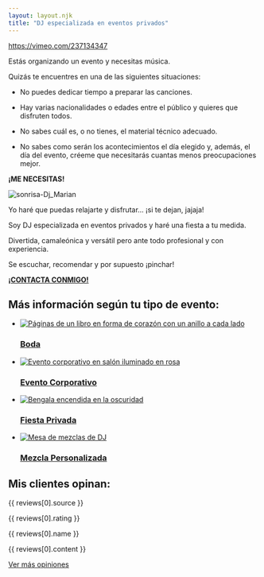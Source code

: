 ```yaml
---
layout: layout.njk
title: "DJ especializada en eventos privados"
---
```


[//]: # ([velocity type="vimeo" id="237134347" img="https://djmarian.com/wp/wp-content/uploads/portada-video-djmarian.webp" options="width="300"&height="150"&frameborder="0"&allowfullscreen="allowfullscreen"" alt="Play" color="#FFFFFF" bkg\_color="#FF0000"\]#])

https://vimeo.com/237134347

Estás organizando un evento y necesitas música.

Quizás te encuentres en una de las siguientes situaciones:

 - No puedes dedicar tiempo a preparar las canciones.  
  
 - Hay varias nacionalidades o edades entre el público y quieres que disfruten todos.  
  
 - No sabes cuál es, o no tienes, el material técnico adecuado.  
  
 - No sabes como serán los acontecimientos el día elegido y, además, el día del evento, créeme que necesitarás cuantas menos preocupaciones mejor.

**¡ME NECESITAS!**

![sonrisa-Dj_Marian](https://djmarian.com/wp/wp-content/uploads/sonrie.webp)

Yo haré que puedas relajarte y disfrutar... ¡si te dejan, jajaja!

Soy DJ especializada en eventos privados y haré una fiesta a tu medida.

Divertida, camaleónica y versátil pero ante todo profesional y con experiencia.

Se escuchar, recomendar y por supuesto ¡pinchar!

[**¡CONTACTA CONMIGO!**](/contacto/)

## Más información según tu tipo de evento:

- [![Páginas de un libro en forma de corazón con un anillo a cada lado](images/djmarian-bodas-275x183.jpg)](/bodas/)
    
    ### [Boda](/bodas/)
    
- [![Evento corporativo en salón iluminado en rosa](images/djmarian-evento-corporativo-275x183.jpg)](/eventos-corporativos/)
    
    ### [Evento Corporativo](/eventos-corporativos/)
    
- [![Bengala encendida en la oscuridad](images/djmarian-fiestas-privadas-275x183.jpg)](/fiestas-privadas/)
    
    ### [Fiesta Privada](/fiestas-privadas/)
    
- [![Mesa de mezclas de DJ](images/djmarian-mezclas-personalizadas-275x183.jpg)](/mezclas-personalizadas/)
    
    ### [Mezcla Personalizada](/mezclas-personalizadas/)
    

## Mis clientes opinan:

{{ reviews[0].source }}

{{ reviews[0].rating }}

{{ reviews[0].name }}

{{ reviews[0].content }}

[Ver más opiniones](/opiniones/)
